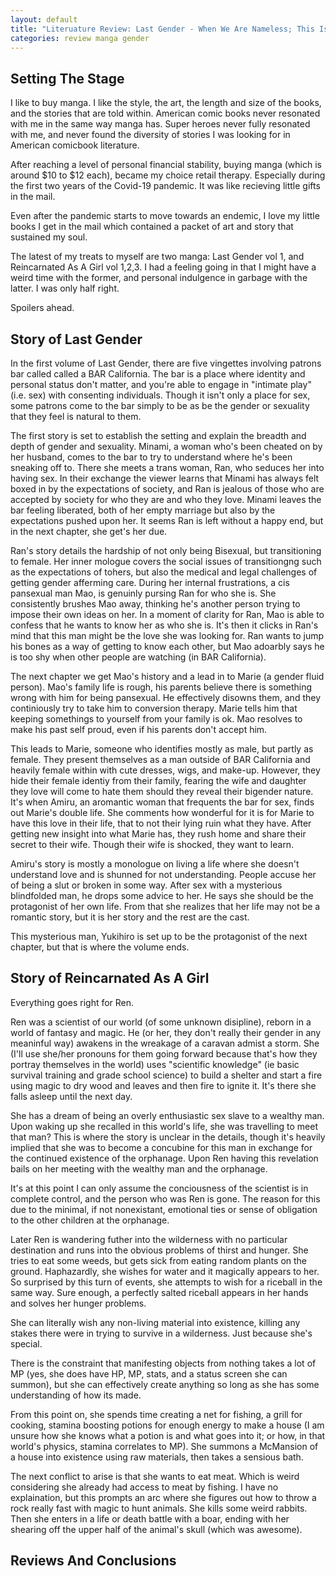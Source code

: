 ```yaml
---
layout: default
title: "Literuature Review: Last Gender - When We Are Nameless; This Is Screwed Up But I Was Reincarnated As A Girl In Another World"
categories: review manga gender
---
```


## Setting The Stage

I like to buy manga. I like the style, the art, the length and size of the books, and the stories that are told within. American comic books never resonated with me in the same way manga has. Super heroes never fully resonated with me, and never found the diversity of stories I was looking for in American comicbook literature.

After reaching a level of personal financial stability, buying manga (which is around $10 to $12 each), became my choice retail therapy. Especially during the first two years of the Covid-19 pandemic. It was like recieving little gifts in the mail.

Even after the pandemic starts to move towards an endemic, I love my little books I get in the mail which contained a packet of art and story that sustained my soul.

The latest of my treats to myself are two manga: Last Gender vol 1, and Reincarnated As A Girl vol 1,2,3. I had a feeling going in that I might have a weird time with the former, and personal indulgence in garbage with the latter. I was only half right.

Spoilers ahead.

## Story of Last Gender

In the first volume of Last Gender, there are five vingettes involving patrons bar called called a BAR California. The bar is a place where identity and personal status don't matter, and you're able to engage in "intimate play" (i.e. sex) with consenting individuals. Though it isn't only a place for sex, some patrons come to the bar simply to be as be the gender or sexuality that they feel is natural to them.

The first story is set to establish the setting and explain the breadth and depth of gender and sexuality. Minami, a woman who's been cheated on by her husband, comes to the bar to try to understand where he's been sneaking off to. There she meets a trans woman, Ran, who seduces her into having sex. In their exchange the viewer learns that Minami has always felt boxed in by the expectations of society, and Ran is jealous of those who are accepted by society for who they are and who they love. Minami leaves the bar feeling liberated, both of her empty marriage but also by the expectations pushed upon her. It seems Ran is left without a happy end, but in the next chapter, she get's her due.

Ran's story details the hardship of not only being Bisexual, but transitioning to female. Her inner mologue covers the social issues of transitiongng such as the expectations of tohers, but also the medical and legal challenges of getting gender afferming care.  During her internal frustrations, a cis pansexual man Mao, is genuinly pursing Ran for who she is. She consistently brushes Mao away, thinking he's another person trying to impose their own ideas on her. In a moment of clarity for Ran, Mao is able to confess that he wants to know her as who she is. It's then it clicks in Ran's mind that this man might be the love she was looking for. Ran wants to jump his bones as a way of getting to know each other, but Mao adoarbly says he is too shy when other people are watching (in BAR California).

The next chapter we get Mao's history and a lead in to Marie (a gender fluid person). Mao's family life is rough, his parents believe there is something wrong with him for being pansexual. He effectively disowns them, and they continiously try to take him to conversion therapy. Marie tells him that keeping somethings to yourself from your family is ok. Mao resolves to make his past self proud, even if his parents don't accept him.

This leads to Marie, someone who identifies mostly as male, but partly as female. They present themselves as a man outside of BAR California and heavily female within with cute dresses, wigs, and make-up. However, they hide their female identiy from their family, fearing the wife and daughter they love will come to hate them should they reveal their bigender nature. It's when Amiru, an aromantic woman that frequents the bar for sex, finds out Marie's double life. She comments how wonderful for it is for Marie to have this love in their life, that to not their lying ruin what they have. After getting new insight into what Marie has, they rush home and share their secret to their wife. Though their wife is shocked, they want to learn.

Amiru's story is mostly a monologue on living a life where she doesn't understand love and is shunned for not understanding. People accuse her of being a slut or broken in some way. After sex with a mysterious blindfolded man, he drops some advice to her. He says she should be the protagonist of her own life. From that she realizes that her life may not be a romantic story, but it is her story and the rest are the cast.

This mysterious man, Yukihiro is set up to be the protagonist of the next chapter, but that is where the volume ends.

## Story of Reincarnated As A Girl

Everything goes right for Ren.

Ren was a scientist of our world (of some unknown disipline), reborn in a world of fantasy and magic. He (or her, they don't really their gender in any meaninful way) awakens in the wreakage of a caravan admist a storm. She (I'll use she/her pronouns for them going forward because that's how they portray themselves in the world) uses "scientific knowledge" (ie basic survival training and grade school science) to build a shelter and start a fire using magic to dry wood and leaves and then fire to ignite it. It's there she falls asleep until the next day.

She has a dream of being an overly enthusiastic sex slave to a wealthy man. Upon waking up she recalled in this world's life, she was travelling to meet that man? This is where the story is unclear in the details, though it's heavily implied that she was to become a concubine for this man in exchange for the continued existence of the orphanage. Upon Ren having this revelation bails on her meeting with the wealthy man and the orphanage.

It's at this point I can only assume the conciousness of the scientist is in complete control, and the person who was Ren is gone. The reason for this due to the minimal, if not nonexistant, emotional ties or sense of obligation to the other children at the orphanage.

Later Ren is wandering futher into the wilderness with no particular destination and runs into the obvious problems of thirst and hunger. She tries to eat some weeds, but gets sick from eating random plants on the ground. Haphazardly, she wishes for water and it magically appears to her. So surprised by this turn of events, she attempts to wish for a riceball in the same way. Sure enough, a perfectly salted riceball appears in her hands and solves her hunger problems.

She can literally wish any non-living material into existence, killing any stakes there were in trying to survive in a wilderness. Just because she's special.

There is the constraint that manifesting objects from nothing takes a lot of MP (yes, she does have HP, MP, stats, and a status screen she can summon), but she can effectively create anything so long as she has some understanding of how its made.

From this point on, she spends time creating a net for fishing, a grill for cooking, stamina boosting potions for enough energy to make a house (I am unsure how she knows what a potion is and what goes into it; or how, in that world's physics, stamina correlates to MP). She summons a McMansion of a house into existence using raw materials, then takes a sensious bath.

The next conflict to arise is that she wants to eat meat. Which is weird considering she already had access to meat by fishing. I have no explaination, but this prompts an arc where she figures out how to throw a rock really fast with magic to hunt animals. She kills some weird rabbits. Then she enters in a life or death battle with a boar, ending with her shearing off the upper half of the animal's skull (which was awesome).



## Reviews And Conclusions